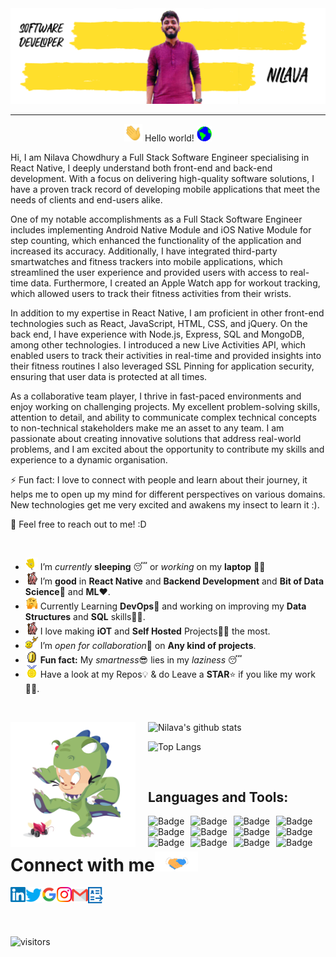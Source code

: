 <img src="https://raw.githubusercontent.com/nilava/nilava/master/Assets/banner.png"/>
<hr></hr>
<p align="center">
<img src="https://github.com/nilava/nilava/blob/master/Assets/Hi.gif" width="29px"> Hello world!&nbsp;<img src="https://github.com/nilava/nilava/blob/master/Assets/Earth.gif" width="24px">
</p>
<p>
Hi, I am Nilava Chowdhury a Full Stack Software Engineer specialising in React Native, I deeply understand both front-end and back-end development. With a focus on delivering high-quality software solutions, I have a proven track record of developing mobile applications that meet the needs of clients and end-users alike.

One of my notable accomplishments as a Full Stack Software Engineer includes implementing Android Native Module and iOS Native Module for step counting, which enhanced the functionality of the application and increased its accuracy. Additionally, I have integrated third-party smartwatches and fitness trackers into mobile applications, which streamlined the user experience and provided users with access to real-time data. Furthermore, I created an Apple Watch app for workout tracking, which allowed users to track their fitness activities from their wrists.

In addition to my expertise in React Native, I am proficient in other front-end technologies such as React, JavaScript, HTML, CSS, and jQuery. On the back end, I have experience with Node.js, Express, SQL and MongoDB, among other technologies. I introduced a new Live Activities API, which enabled users to track their activities in real-time and provided insights into their fitness routines I also leveraged SSL Pinning for application security, ensuring that user data is protected at all times.

As a collaborative team player, I thrive in fast-paced environments and enjoy working on challenging projects. My excellent problem-solving skills, attention to detail, and ability to communicate complex technical concepts to non-technical stakeholders make me an asset to any team. I am passionate about creating innovative solutions that address real-world problems, and I am excited about the opportunity to contribute my skills and experience to a dynamic organisation.

⚡ Fun fact: I love to connect with people and learn about their journey, it helps me to open up my mind for different perspectives on various domains. New technologies get me very excited and awakens my insect to learn it :).  
  
💬 Feel free to reach out to me! :D
</p>

<br>

- <img alt="GIF" src="https://github.com/nilava/nilava/blob/master/Assets/wave.gif" width="20vw" /> I’m _currently_ **sleeping** 😴 or _working_ on my **laptop** 👨‍💻
- <img alt="GIF" src="https://github.com/nilava/nilava/blob/master/Assets/gandalf_parrot.gif" width="20vw" /> I’m **good** in **React Native** and **Backend Development** and **Bit of Data Science**💪 and **ML**❤️.
- <img alt="GIF" src="https://github.com/nilava/nilava/blob/master/Assets/hmm.gif" width="20vw" /> Currently Learning **DevOps**🤯 and working on improving my **Data Structures** and **SQL** skills👨‍💻.
- <img alt="GIF" src="https://github.com/nilava/nilava/blob/master/Assets/gandalf_parrot.gif" width="20vw" /> I love making **iOT** and **Self Hosted** Projects👨‍💻 the most.
- <img alt="GIF" src="https://github.com/nilava/nilava/blob/master/Assets/headbang.gif" width="20vw" /> I’m *open for collaboration*🧠 on **Any kind of projects**.
- <img alt="GIF" src="https://github.com/nilava/nilava/blob/master/Assets/coin.gif" width="20vw" /> **Fun fact:** My *smartness*😎 lies in my _laziness_ 😴
- <img alt="GIF" src="https://github.com/nilava/nilava/blob/master/Assets/Medal.gif" width="20vw" /> Have a look at my Repos💡 & do Leave a **STAR**⭐️ if you like my work👨‍💻.
  <br>

<!-- ## Spotify Playing 🎧

[![spotify-github-profile](https://spotify-github-profile.vercel.app/api/view?uid=uvxwn2qg3d5uwvuwmdwikpdl4&cover_image=true&theme=novatorem&bar_color=53b14f&bar_color_cover=true)](https://spotify-github-profile.vercel.app/api/view?uid=uvxwn2qg3d5uwvuwmdwikpdl4&redirect=true) -->

<br>

![Nilava's github stats](https://github-readme-stats.vercel.app/api?username=nilava&count_private=true&show_icons=true&theme=radical&include_all_commits=true)<img src="https://github.com/nilava/nilava/blob/master/Assets/dinotocat.png" alt="dinotocat" style="float: left; margin-right: 20px;" width="200px" />

![Top Langs](https://github-readme-stats.vercel.app/api/top-langs/?username=nilava&layout=compact&theme=radical)

<br>

## Languages and Tools:

<img alt="Badge" style="float: left; margin-right: 10px;" src="https://img.shields.io/badge/python%20-%2314354C.svg?&style=for-the-badge&logo=python&logoColor=white"/> <img alt="Badge" style="float: left; margin-right: 10px;"  src="https://img.shields.io/badge/html5%20-%23E34F26.svg?&style=for-the-badge&logo=html5&logoColor=white"/> <img alt="Badge" style="float: left; margin-right: 10px;"  src="https://img.shields.io/badge/css3%20-%231572B6.svg?&style=for-the-badge&logo=css3&logoColor=white"/> <img alt="Badge" style="float: left; margin-right: 10px;" src="https://img.shields.io/badge/react%20-%2320232a.svg?&style=for-the-badge&logo=react&logoColor=%2361DAFB"/> <img alt="Badge" style="float: left; margin-right: 10px;"  src ="https://img.shields.io/badge/Jupyter_Notebook%20-%23F37626.svg?&style=for-the-badge&logo=jupyter&logoColor=white"/> <img alt="Badge" style="float: left; margin-right: 10px;"  src="https://img.shields.io/badge/javascript%20-%23323330.svg?&style=for-the-badge&logo=javascript&logoColor=%23F7DF1E"/> <img alt="Badge" style="float: left; margin-right: 10px;"  src="https://img.shields.io/badge/node.js%20-%2343853D.svg?&style=for-the-badge&logo=node.js&logoColor=white"/> <img alt="Badge" style="float: left; margin-right: 10px;"  src="https://img.shields.io/badge/bootstrap%20-%23563D7C.svg?&style=for-the-badge&logo=bootstrap&logoColor=white"/> <img alt="Badge" style="float: left; margin-right: 10px;"  src ="https://img.shields.io/badge/MongoDB-%234ea94b.svg?&style=for-the-badge&logo=mongodb&logoColor=white"/> <img alt="Badge" style="float: left; margin-right: 10px;"  src="https://img.shields.io/badge/git%20-%23F05033.svg?&style=for-the-badge&logo=git&logoColor=white"/> <img alt="Badge" style="float: left; margin-right: 10px;"  src="https://img.shields.io/badge/shell_script%20-%23121011.svg?&style=for-the-badge&logo=gnu-bash&logoColor=white"/> <img alt="Badge" style="float: left; margin-right: 10px;"  src="https://img.shields.io/badge/OpenCV%20-%23FFBB00.svg?&style=for-the-badge&logo=Canonical&logoColor=white"/>

<br>
<!-- <img src="https://github.com/nilava/nilava/blob/master/Assets/Animation.gif" alt="Developer" style="float: left;" width="700px"> -->

# Connect with me<img src="https://github.com/nilava/nilava/blob/master/Assets/Handshake.gif" height="32px">

  <a href="https://www.linkedin.com/in/nilava/">
    <img align="left" alt="Nilava Chowdhury | Linkedin" width="24px" src="https://github.com/nilava/nilava/blob/master/Assets/Linkedin.svg" />
  </a> &nbsp;&nbsp;
  <a href="https://twitter.com/nilava99">
    <img align="left" alt="Nilava Chowdhury | Twitter" width="26px" src="https://github.com/nilava/nilava/blob/master/Assets/Twitter.svg" />
  </a> &nbsp;&nbsp;
  <a href="https://g.dev/nilava">
    <img align="left" alt="Nilava Chowdhury | Google" width="24px" src="https://github.com/nilava/nilava/blob/master/Assets/google.png" />
  </a> &nbsp;&nbsp;
  <a href="https://www.instagram.com/nilavachowdhury/">
    <img align="left" alt="Nilava Chowdhury | Instagram" width="24px" src="https://github.com/nilava/nilava/blob/master/Assets/Instagram.svg" />
  </a> &nbsp;&nbsp;
  <a href="mailto:nilava@stepsetgo.com">
    <img align="left" alt="Nilava Chowdhury | Gmail" width="26px" src="https://github.com/nilava/nilava/blob/master/Assets/Gmail.svg" />
  </a> &nbsp;&nbsp;
  <a href="#">
    <img align="left" alt="Nilava Chowdhury | Gmail" width="24px" src="https://github.com/nilava/nilava/blob/master/Assets/resume.png" />
  </a> &nbsp;&nbsp;

<br><br>


![visitors](https://visitor-badge.laobi.icu/badge?page_id=nilava)
